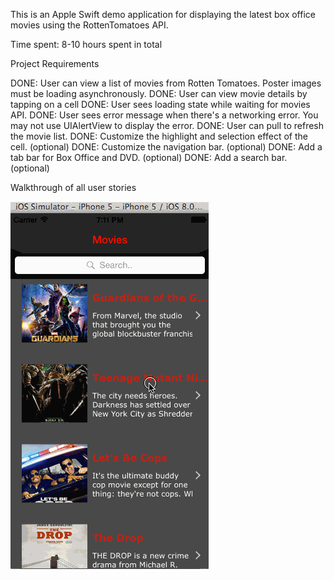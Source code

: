 This is an Apple Swift demo application for displaying the latest box office movies using the RottenTomatoes API. 

Time spent: 8-10 hours spent in total

Project Requirements

DONE: User can view a list of movies from Rotten Tomatoes. Poster images must be loading asynchronously.
DONE: User can view movie details by tapping on a cell
DONE: User sees loading state while waiting for movies API. 
DONE: User sees error message when there's a networking error. You may not use UIAlertView to display the error. 
DONE: User can pull to refresh the movie list.
DONE: Customize the highlight and selection effect of the cell. (optional)
DONE: Customize the navigation bar. (optional)
DONE: Add a tab bar for Box Office and DVD. (optional)
DONE: Add a search bar. (optional)


Walkthrough of all user stories


![alt tag](https://raw.githubusercontent.com/yezhisaim/RottenTomatoes/master/RottenTomatoes/Images.xcassets/RottenTomatoes.gif)





